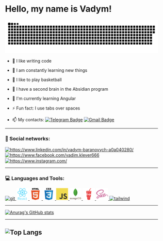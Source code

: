 
# Hello, my name is Vadym!


<p align="center">
 <img width="800" src="assets/github-snake.svg" alt="snake"/>
</p>

- 🦾 I like writing code

- 📖 I am constantly learning new things

- 🏀 I like to play basketball

- 🧠  I have a second brain in the Absidian program

- 🌱 I'm currently learning Angular  
  
- ⚡ Fun fact: I use tabs over spaces  

- 📫 My contacts: [![Telegram Badge](https://img.shields.io/badge/-vadymbaranovych-blue?style=flat&logo=Telegram&logoColor=white)](https://t.me/samosa_boy) [![Gmail Badge](https://img.shields.io/badge/-Gmail-red?style=flat&logo=Gmail&logoColor=white)](mailto:miller08258@gmail.com)

---

### 🤝 Social networks:

<p align="left">
    <a href="https://www.linkedin.com/in/vadym-baranovych-a0a040280/" target="blank"><img align="center" src="https://raw.githubusercontent.com/rahuldkjain/github-profile-readme-generator/master/src/images/icons/Social/linked-in-alt.svg" alt="https://www.linkedin.com/in/vadym-baranovych-a0a040280/" height="30" width="40" /></a>
    <a href="https://www.facebook.com/vadim.klever666" target="blank"><img align="center" src="https://raw.githubusercontent.com/rahuldkjain/github-profile-readme-generator/master/src/images/icons/Social/facebook.svg" alt="https://www.facebook.com/vadim.klever666" height="30" width="40" /></a>
    <a href="https://www.instagram.com/samosaboy_/" target="blank"><img align="center" src="https://raw.githubusercontent.com/rahuldkjain/github-profile-readme-generator/master/src/images/icons/Social/instagram.svg" alt="https://www.instagram.com/" height="30" width="40" /></a>
</p>

---

### 💻 Languages and Tools:
<p align="left"> <a href="https://git-scm.com/" target="_blank" rel="noreferrer"> <img src="https://www.vectorlogo.zone/logos/git-scm/git-scm-icon.svg" alt="git" width="40" height="40"/> </a> <a href="https://reactjs.org/" target="_blank" rel="noreferrer"> <img src="https://raw.githubusercontent.com/devicons/devicon/master/icons/react/react-original-wordmark.svg" alt="react" width="40" height="40"/> </a> <a href="https://www.w3.org/html/" target="_blank" rel="noreferrer"> <img src="https://raw.githubusercontent.com/devicons/devicon/master/icons/html5/html5-original-wordmark.svg" alt="html5" width="40" height="40"/> </a> <a href="https://www.w3schools.com/css/" target="_blank" rel="noreferrer"> <img src="https://raw.githubusercontent.com/devicons/devicon/master/icons/css3/css3-original-wordmark.svg" alt="css3" width="40" height="40"/> </a><a href="https://developer.mozilla.org/en-US/docs/Web/JavaScript" target="_blank" rel="noreferrer"> <img src="https://raw.githubusercontent.com/devicons/devicon/master/icons/javascript/javascript-original.svg" alt="javascript" width="40" height="40"/> </a> <a href="https://www.mongodb.com/" target="_blank" rel="noreferrer"> <img src="https://raw.githubusercontent.com/devicons/devicon/master/icons/mongodb/mongodb-original-wordmark.svg" alt="mongodb" width="40" height="40"/> </a> <a href="https://gulpjs.com" target="_blank" rel="noreferrer"> <img src="https://raw.githubusercontent.com/devicons/devicon/master/icons/gulp/gulp-plain.svg" alt="gulp" width="40" height="40"/> </a> <a href="https://sass-lang.com" target="_blank" rel="noreferrer"> <img src="https://raw.githubusercontent.com/devicons/devicon/master/icons/sass/sass-original.svg" alt="sass" width="40" height="40"/> </a> <a href="https://tailwindcss.com/" target="_blank" rel="noreferrer"> <img src="https://www.vectorlogo.zone/logos/tailwindcss/tailwindcss-icon.svg" alt="tailwind" width="40" height="40"/> </a> </p>

---

[![Anurag's GitHub stats](https://github-readme-stats.vercel.app/api?username=VadymBaranovych&show_icons=true&theme=dracula)](https://github.com/anuraghazra/github-readme-stats)

---

![Top Langs](https://github-readme-stats.vercel.app/api/top-langs/?username=VadymBaranovych&hide_progress=true&theme=dracula)
---
